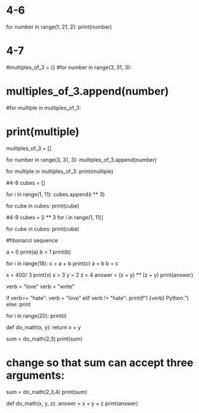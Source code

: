 # 4-6
for number in range(1, 21, 2):
    print(number)

# 4-7
#multiples_of_3 = {}
#for number in range(3, 31, 3):
#    multiples_of_3.append(number)
#for multiple in multiples_of_3:
#    print(multiple)

multiples_of_3 = []


for number in range(3, 31, 3):
    multiples_of_3.append(number)  


for multiple in multiples_of_3:
    print(multiple)

#4-8
cubes = []

for i in range(1, 11):
    cubes.append(i ** 3)  

for cube in cubes:
    print(cube)

#4-9
cubes = [i ** 3 for i in range(1, 11)]

for cube in cubes:
    print(cube)

#fibonacci sequence 

a = 0
print(a)
b = 1
print(b)

for i in range(18):
    c = a + b
    print(c)
    a = b
    b = c

x = 400/ 3
print(x)
x = 3
y = 2
z = 4
answer = (x + y) ** (z + y)
print(answer)

verb = "love"
verb = "write"

if verb== "hate":
    verb = "love"
elif verb != "hate":
    print(f"I {verb} Python.")
else:
    print

for i in range(20):
    print(i)

def do_math(x, y):
	return x + y

sum = do_math(2,3)
print(sum)
# change so that sum can accept three arguments:
sum = do_math(2,3,4)
print(sum)

def do_math(x, y, z):
	answer = x + y + z
    print(answer)
